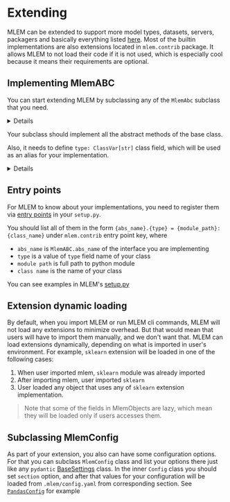 # Extending

MLEM can be extended to support more model types, datasets, servers, packagers
and basically everything listed [here](/doc/user-guide/mlem-abcs). Most of the
builtin implementations are also extensions located in `mlem.contrib` package.
It allows MLEM to not load their code if it is not used, which is especially
cool because it means their requirements are optional.

## Implementing MlemABC

You can start extending MLEM by subclassing any of the `MlemAbc` subclass that
you need.

<details>

### You can even try to add new `MlemObject` type or new `MlemAbc` interface

But no one tried it so far ;)

</details>

Your subclass should implement all the abstract methods of the base class.

Also, it needs to define `type: ClassVar[str]` class field, which will be used
as an alias for your implementation.

<details>

### Default `type` value

By default, `type` will have `<module>.<class name>` value, but that's not very
handy to type in cli, e.g. you'll need to run
`mlem serve model my_awesome_package.submodule_of_my_awesome_package.abstract.bean.factory.MyAwesomeServerImplementation`
instead of `mlem serve model ъуъ` if you don't set `type: ClassVar = "ъуъ"` for
your class

</details>

## Entry points

For MLEM to know about your implementations, you need to register them via
[entry points](https://packaging.python.org/en/latest/specifications/entry-points/)
in your `setup.py`.

You should list all of them in the form
`{abs_name}.{type} = {module_path}:{class_name}` under `mlem.contrib` entry
point key, where

- `abs_name` is `MlemABC.abs_name` of the interface you are implementing
- `type` is a value of `type` field name of your class
- `module path` is full path to python module
- `class name` is the name of your class

You can see examples in MLEM's
[setup.py](https://github.com/iterative/mlem/blob/main/setup.py)

## Extension dynamic loading

By default, when you import MLEM or run MLEM cli commands, MLEM will not load
any extensions to minimize overhead. But that would mean that users will have to
import them manually, and we don't want that. MLEM can load extensions
dynamically, depending on what is imported in user's environment. For example,
`sklearn` extension will be loaded in one of the following cases:

1. When user imported mlem, `sklearn` module was already imported
2. After importing mlem, user imported `sklearn`
3. User loaded any object that uses any of `sklearn` extension implementation.

> Note that some of the fields in MlemObjects are lazy, which mean they will be
> loaded only if users accesses them.

## Subclassing MlemConfig

As part of your extension, you also can have some configuration options. For
that you can subclass `MlemConfig` class and list your options there just like
any `pydantic`
[BaseSettings](https://pydantic-docs.helpmanual.io/usage/settings/) class. In
the inner `Config` class you should set `section` option, and after that values
for your configuration will be loaded from `.mlem/config.yaml` from
corresponding section. See
[`PandasConfig`](https://github.com/iterative/mlem/blob/main/mlem/contrib/pandas.py)
for example
